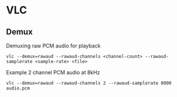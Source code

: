 # VLC

## Demux

Demuxing raw PCM audio for playback

    vlc --demux=rawaud --rawaud-channels <channel-count> --rawaud-samplerate <sample-rate> <file>

Example 2 channel PCM audio at 8kHz

    vlc --demux=rawaud --rawaud-channels 2 --rawaud-samplerate 8000 audio.pcm

